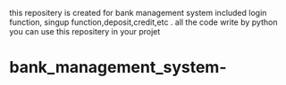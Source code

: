 this repositery is created for bank management system included login function, singup function,deposit,credit,etc . all the code write by python you can use this repositery in your projet

 
# bank_management_system-

